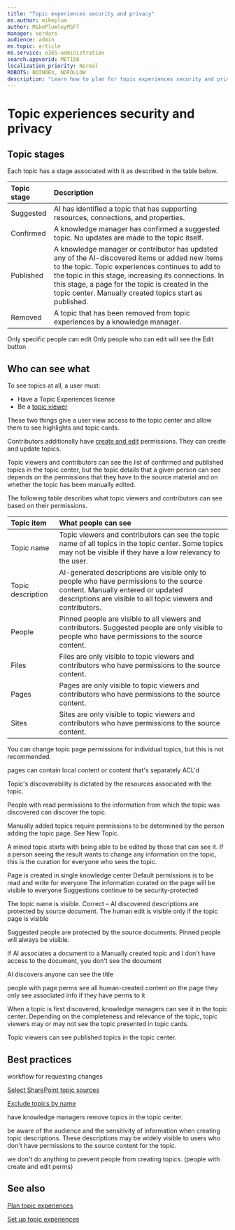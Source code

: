 ```yaml
---
title: "Topic experiences security and privacy"
ms.author: mikeplum
author: MikePlumleyMSFT
manager: serdars
audience: admin
ms.topic: article
ms.service: o365-administration
search.appverid: MET150
localization_priority: Normal
ROBOTS: NOINDEX, NOFOLLOW
description: "Learn how to plan for topic experiences security and privacy in Microsoft 365"
---
```


# Topic experiences security and privacy




## Topic stages

Each topic has a stage associated with it as described in the table below.

|Topic stage|Description|
|:----------|:----------|
|Suggested|AI has identified a topic that has supporting resources, connections, and properties.|
|Confirmed|A knowledge manager has confirmed a suggested topic. No updates are made to the topic itself.|
|Published|A knowledge manager or contributor has updated any of the AI-discovered items or added new items to the topic. Topic experiences continues to add to the topic in this stage, increasing its connections. In this stage, a page for the topic is created in the topic center. Manually created topics start as published.|
|Removed|A topic that has been removed from topic experiences by a knowledge manager.|




Only specific people can edit 
Only people who can edit will see the Edit button




## Who can see what

To see topics at all, a user must:

- Have a Topic Experiences license
- Be a [topic viewer](topic-experiences-knowledge-rules#change-who-can-see-topics-in-your-organization)

These two things give a user view access to the topic center and allow them to see highlights and topic cards.

Contributors additionally have [create and edit](topic-experiences-user-permissions#change-who-has-permissions-to-do-tasks-on-the-topic-center) permissions. They can create and update topics.

Topic viewers and contributors can see the list of confirmed and published topics in the topic center, but the topic details that a given person can see depends on the permissions that they have to the source material and on whether the topic has been manually edited.

The following table describes what topic viewers and contributors can see based on their permissions.

|Topic item|What people can see|
|:---------|:------------------|
|Topic name|Topic viewers and contributors can see the topic name of all topics in the topic center. Some topics may not be visible if they have a low relevancy to the user.|
|Topic description|AI-generated descriptions are visible only to people who have permissions to the source content. Manually entered or updated descriptions are visible to all topic viewers and contributors.|
|People|Pinned people are visible to all viewers and contributors. Suggested people are only visible to people who have permissions to the source content.|
|Files|Files are only visible to topic viewers and contributors who have permissions to the source content.|
|Pages|Pages are only visible to topic viewers and contributors who have permissions to the source content.|
|Sites|Sites are only visible to topic viewers and contributors who have permissions to the source content.|



You can change topic page permissions for individual topics, but this is not recommended.


pages can contain local content or content that's separately ACL'd

Topic's discoverability is dictated by the resources associated with the topic. 

People with read permissions to the information from which the topic was discovered can discover the topic.

Manually added topics require permissions to be determined by the person adding the topic page. See New Topic.


A mined topic starts with being able to be edited by those that can see it. If a person seeing the result wants to change any information on the topic, this is the curation for everyone who sees the topic.

Page is created in single knowledge center
Default permissions is to be read and write for everyone
The information curated on the page will be visible to everyone
Suggestions continue to be security-protected




The topic name is visible. Correct – AI discovered descriptions are protected by source document. The human edit is visible only if the topic page is visible


Suggested people are protected by the source documents. Pinned people will always be visible.


If AI associates a document to a Manually created topic and I don't have access to the document, you don't see the document


AI discovers
anyone can see the title

people with page perms see all human-created content on the page
they only see associated info if they have perms to it

When a topic is first discovered, knowledge managers can see it in the topic center. Depending on the completeness and relevance of the topic, topic viewers may or may not see the topic presented in topic cards.

Topic viewers can see published topics in the topic center. 


## Best practices

workflow for requesting changes

[Select SharePoint topic sources](topic-experiences-discovery#select-sharepoint-topic-sources)

[Exclude topics by name](topic-experiences-discovery#exclude-topics-by-name)

have knowledge managers remove topics in the topic center.

be aware of the audience and the sensitivity of information when creating topic descriptions. These descriptions may be widely visible to users who don't have permissions to the source content for the topic.

we don't do anything to prevent people from creating topics. (people with create and edit perms)






## See also

[Plan topic experiences](plan-topic-experiences.md)

[Set up topic experiences](set-up-topic-experiences.md)

